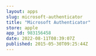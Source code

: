 ```yaml
---
layout: apps
slug: microsoft-authenticator
title: "Microsoft Authenticator"
store: apple
app_id: 983156458
date: 2022-08-11T08:39:07Z
published: 2015-05-30T09:25:44Z
---
```

